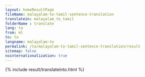 ```yaml
---
layout: homeResultPage
fileName: malayalam-to-tamil-sentence-translation
translatein: malayalam_to_tamil
folderName : translate
lang: ta
from: ml
to: ta
langname: malayalam-to
permalink: /ta/malayalam-to-tamil-sentence-translation/result
sitemap: false
nointernationalization: true
---
```

{% include result/translateinto.html %}

<script src="/js/result/translation.js" data-foldername="{{page.folderName}}" data-lang="{{page.lang}}"></script>
